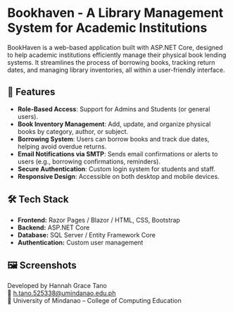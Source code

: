 # Bookhaven - A Library Management System for Academic Institutions
BookHaven is a web-based application built with ASP.NET Core, designed to help academic institutions efficiently manage their physical book lending systems. It streamlines the process of borrowing books, tracking return dates, and managing library inventories, all within a user-friendly interface.

## 🚀 Features
- **Role-Based Access**: Support for Admins and Students (or general users).  
- **Book Inventory Management**: Add, update, and organize physical books by category, author, or subject.  
- **Borrowing System**: Users can borrow books and track due dates, helping avoid overdue returns.  
- **Email Notifications via SMTP**: Sends email confirmations or alerts to users (e.g., borrowing confirmations, reminders).
- **Secure Authentication**: Custom login system for students and staff.  
- **Responsive Design**: Accessible on both desktop and mobile devices.  

## 🛠️ Tech Stack
- **Frontend:** Razor Pages / Blazor / HTML, CSS, Bootstrap
- **Backend:** ASP.NET Core
- **Database:** SQL Server / Entity Framework Core
- **Authentication:** Custom user management

## 🖼️ Screenshots


Developed by Hannah Grace Tano  
📧 h.tano.525338@umindanao.edu.ph  
📍 University of Mindanao – College of Computing Education
